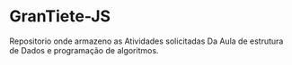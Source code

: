 # GranTiete-JS
Repositorio onde armazeno as Atividades solicitadas Da Aula de estrutura de Dados e programação de algoritmos.
